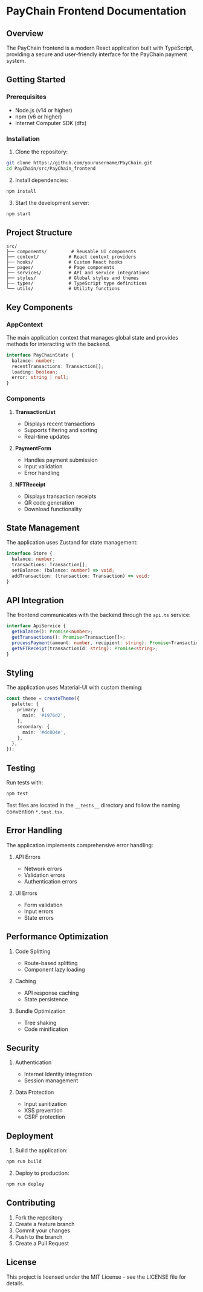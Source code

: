 # PayChain Frontend Documentation

## Overview

The PayChain frontend is a modern React application built with TypeScript, providing a secure and user-friendly interface for the PayChain payment system.

## Getting Started

### Prerequisites

- Node.js (v14 or higher)
- npm (v6 or higher)
- Internet Computer SDK (dfx)

### Installation

1. Clone the repository:
```bash
git clone https://github.com/yourusername/PayChain.git
cd PayChain/src/PayChain_frontend
```

2. Install dependencies:
```bash
npm install
```

3. Start the development server:
```bash
npm start
```

## Project Structure

```
src/
├── components/         # Reusable UI components
├── context/           # React context providers
├── hooks/             # Custom React hooks
├── pages/             # Page components
├── services/          # API and service integrations
├── styles/            # Global styles and themes
├── types/             # TypeScript type definitions
└── utils/             # Utility functions
```

## Key Components

### AppContext

The main application context that manages global state and provides methods for interacting with the backend.

```typescript
interface PayChainState {
  balance: number;
  recentTransactions: Transaction[];
  loading: boolean;
  error: string | null;
}
```

### Components

1. **TransactionList**
   - Displays recent transactions
   - Supports filtering and sorting
   - Real-time updates

2. **PaymentForm**
   - Handles payment submission
   - Input validation
   - Error handling

3. **NFTReceipt**
   - Displays transaction receipts
   - QR code generation
   - Download functionality

## State Management

The application uses Zustand for state management:

```typescript
interface Store {
  balance: number;
  transactions: Transaction[];
  setBalance: (balance: number) => void;
  addTransaction: (transaction: Transaction) => void;
}
```

## API Integration

The frontend communicates with the backend through the `api.ts` service:

```typescript
interface ApiService {
  getBalance(): Promise<number>;
  getTransactions(): Promise<Transaction[]>;
  processPayment(amount: number, recipient: string): Promise<Transaction>;
  getNFTReceipt(transactionId: string): Promise<string>;
}
```

## Styling

The application uses Material-UI with custom theming:

```typescript
const theme = createTheme({
  palette: {
    primary: {
      main: '#1976d2',
    },
    secondary: {
      main: '#dc004e',
    },
  },
});
```

## Testing

Run tests with:
```bash
npm test
```

Test files are located in the `__tests__` directory and follow the naming convention `*.test.tsx`.

## Error Handling

The application implements comprehensive error handling:

1. API Errors
   - Network errors
   - Validation errors
   - Authentication errors

2. UI Errors
   - Form validation
   - Input errors
   - State errors

## Performance Optimization

1. Code Splitting
   - Route-based splitting
   - Component lazy loading

2. Caching
   - API response caching
   - State persistence

3. Bundle Optimization
   - Tree shaking
   - Code minification

## Security

1. Authentication
   - Internet Identity integration
   - Session management

2. Data Protection
   - Input sanitization
   - XSS prevention
   - CSRF protection

## Deployment

1. Build the application:
```bash
npm run build
```

2. Deploy to production:
```bash
npm run deploy
```

## Contributing

1. Fork the repository
2. Create a feature branch
3. Commit your changes
4. Push to the branch
5. Create a Pull Request

## License

This project is licensed under the MIT License - see the LICENSE file for details. 